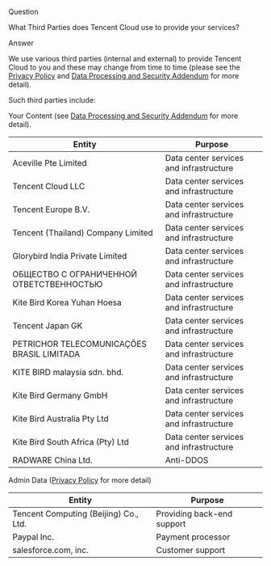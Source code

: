 Question

What Third Parties does Tencent Cloud use to provide your services?

Answer

We use various third parties (internal and external) to provide Tencent Cloud to you and these may change from time to time (please see the [Privacy Policy](https://intl.cloud.tencent.com/document/product/301/17345) and [Data Processing and Security Addendum](https://intl.cloud.tencent.com/document/product/301/17347) for more detail).

Such third parties include:

Your Content (see [Data Processing and Security Addendum](https://intl.cloud.tencent.com/document/product/301/17347) for more detail).

| Entity                                     | Purpose                                 |
| ------------------------------------------ | --------------------------------------- |
| Aceville Pte Limited                       | Data center services and infrastructure |
| Tencent Cloud LLC                          | Data center services and infrastructure |
| Tencent Europe B.V.                        | Data center services and infrastructure |
| Tencent (Thailand) Company Limited         | Data center services and infrastructure |
| Glorybird India Private Limited            | Data center services and infrastructure |
| ОБЩЕСТВО С ОГРАНИЧЕННОЙ ОТВЕТСТВЕННОСТЬЮ   | Data center services and infrastructure |
| Kite Bird Korea Yuhan Hoesa                | Data center services and infrastructure |
| Tencent Japan GK                           | Data center services and infrastructure |
| PETRICHOR TELECOMUNICAÇÕES BRASIL LIMITADA | Data center services and infrastructure |
| KITE BIRD malaysia sdn. bhd.               | Data center services and infrastructure |
| Kite Bird Germany GmbH                     | Data center services and infrastructure |
| Kite Bird Australia Pty Ltd                | Data center services and infrastructure |
| Kite Bird South Africa (Pty) Ltd           | Data center services and infrastructure |
| RADWARE China Ltd.                         | Anti-DDOS                               |

Admin Data ([Privacy Policy](https://intl.cloud.tencent.com/document/product/301/17345) for more detail)

| Entity                                | Purpose                    |
| ------------------------------------- | -------------------------- |
| Tencent Computing (Beijing) Co., Ltd. | Providing back-end support |
| Paypal Inc.                           | Payment processor          |
| salesforce.com, inc.                  | Customer support           |